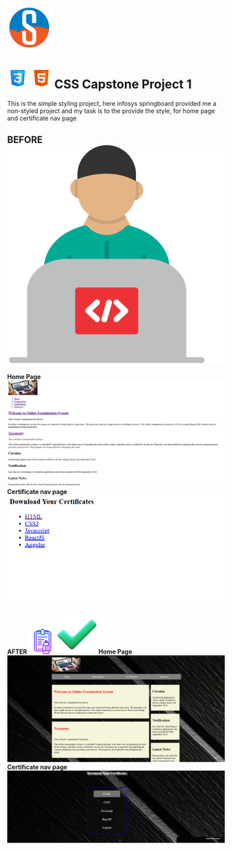 ![infosys](./img/infosys.png)

# ![css html](./img/icons8-css-logo-48.png) ![css html](./img/icons8-html-48.png) CSS Capstone Project 1

This is the simple styling project, here infosys springboard provided me a non-styled project and my task is to the provide the style, for home page and certificate nav page

## BEFORE ![old](./img/senior-developer.png)
**Home Page**
![home page](./CSS3_1/Demo-images-of-project/oldHomePage.png)
**Certificate nav page**
![certificate nav page](./CSS3_1//Demo-images-of-project/oldCertificatePage.png)

**AFTER** ![new](./img/icons8-assignment-64.png)![new](./img/icons8-complete-94.png)
**Home Page**
![home page](./CSS3_1//Demo-images-of-project/newHomePage.png)
**Certificate nav page**
![certificate nav page](./CSS3_1//Demo-images-of-project/newCertificatePage.png)